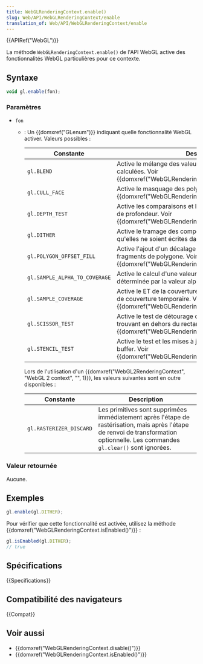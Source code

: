 ```yaml
---
title: WebGLRenderingContext.enable()
slug: Web/API/WebGLRenderingContext/enable
translation_of: Web/API/WebGLRenderingContext/enable
---
```


{{APIRef("WebGL")}}

La méthode `WebGLRenderingContext.enable()` de l'API WebGL active des fonctionnalités WebGL particulières pour ce contexte.

## Syntaxe

```js
void gl.enable(fon);
```

### Paramètres

- `fon`

  - : Un {{domxref("GLenum")}} indiquant quelle fonctionnalité WebGL activer. Valeurs possibles :

    | Constante                     | Description                                                                                                                                                  |
    | ----------------------------- | ------------------------------------------------------------------------------------------------------------------------------------------------------------ |
    | `gl.BLEND`                    | Active le mélange des valeurs de couleur de fragment calculées. Voir {{domxref("WebGLRenderingContext.blendFunc()")}}.                                       |
    | `gl.CULL_FACE`                | Active le masquage des polygones. Voir {{domxref("WebGLRenderingContext.cullFace()")}}.                                                                      |
    | `gl.DEPTH_TEST`               | Active les comparaisons et les mises à jour dans le tampon de profondeur. Voir {{domxref("WebGLRenderingContext.depthFunc()")}}.                             |
    | `gl.DITHER`                   | Active le tramage des composantes de couleur avant qu'elles ne soient écrites dans le tampon de couleur.                                                     |
    | `gl.POLYGON_OFFSET_FILL`      | Active l'ajout d'un décalage aux valeurs de profondeur des fragments de polygone. Voir {{domxref("WebGLRenderingContext.polygonOffset()")}}.                 |
    | `gl.SAMPLE_ALPHA_TO_COVERAGE` | Active le calcul d'une valeur de couverture temporaire déterminée par la valeur alpha.                                                                       |
    | `gl.SAMPLE_COVERAGE`          | Active le ET de la couverture des fragments avec la valeur de couverture temporaire. Voir {{domxref("WebGLRenderingContext.sampleCoverage()")}}.             |
    | `gl.SCISSOR_TEST`             | Active le test de détourage qui supprime les fragments se trouvant en dehors du rectangle de détourage. Voir {{domxref("WebGLRenderingContext.scissor()")}}. |
    | `gl.STENCIL_TEST`             | Active le test et les mises à jour stencil dans le stencil buffer. Voir {{domxref("WebGLRenderingContext.stencilFunc()")}}.                                  |

    Lors de l'utilisation d'un {{domxref("WebGL2RenderingContext", "WebGL 2 context", "", 1)}}, les valeurs suivantes sont en outre disponibles :

    | Constante               | Description                                                                                                                                                                        |
    | ----------------------- | ---------------------------------------------------------------------------------------------------------------------------------------------------------------------------------- |
    | `gl.RASTERIZER_DISCARD` | Les primitives sont supprimées immédiatement après l'étape de rastérisation, mais après l'étape de renvoi de transformation optionnelle. Les commandes `gl.clear()` sont ignorées. |

### Valeur retournée

Aucune.

## Exemples

```js
gl.enable(gl.DITHER);
```

Pour vérifier que cette fonctionnalité est activée, utilisez la méthode {{domxref("WebGLRenderingContext.isEnabled()")}} :

```js
gl.isEnabled(gl.DITHER);
// true
```

## Spécifications

{{Specifications}}

## Compatibilité des navigateurs

{{Compat}}

## Voir aussi

- {{domxref("WebGLRenderingContext.disable()")}}
- {{domxref("WebGLRenderingContext.isEnabled()")}}
